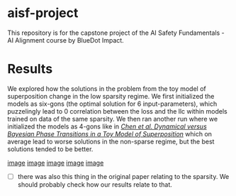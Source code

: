 # aisf-project
This repository is for the capstone project of the AI Safety Fundamentals - AI Alignment course by BlueDot Impact.

# Results

We explored how the solutions in the problem from the toy model of superposition change in the low sparsity regime.
We first initialized the models as six-gons (the optimal solution for 6 input-parameters), which puzzelingly lead to 0 correlation between the loss and the llc within models trained on data of the same sparsity. We then ran another run where we initialized the models as 4-gons like in *[Chen et al. Dynamical versus Bayesian Phase Transitions in a Toy Model of Superposition](https://arxiv.org/abs/2310.06301)* which on average lead to worse solutions in the non-sparse regime, but the best solutions tended to be better.

[image](https://raw.githubusercontent.com/anogassis/aisf-project/c33865e412ccef176766245292ef89d416da8c6a/results/loss_vs_llc_epoch_13.png)
[image](https://raw.githubusercontent.com/anogassis/aisf-project/main/results/loss_vs_llc_epoch_85.png)
[image](https://raw.githubusercontent.com/anogassis/aisf-project/main/results/loss_vs_llc_epoch_526.png)
[image](https://raw.githubusercontent.com/anogassis/aisf-project/main/results/loss_vs_llc_epoch_3243.png)
[image](https://raw.githubusercontent.com/anogassis/aisf-project/main/results/loss_vs_llc_epoch_20000.png)




- [ ] there was also this thing in the original paper relating to the sparsity. We should probably check how our results relate to that.

